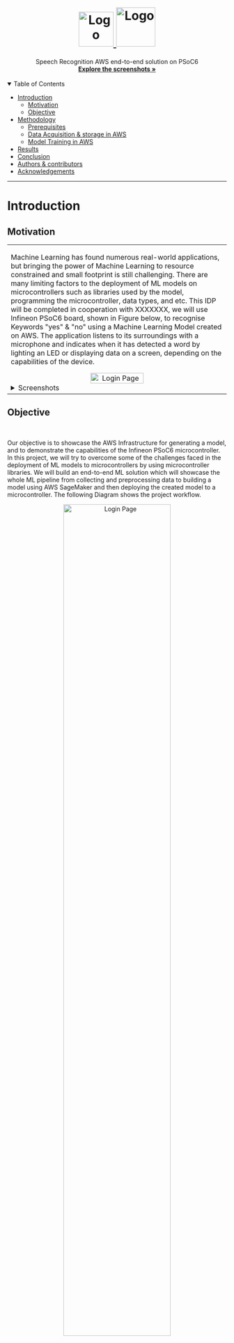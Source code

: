 <h1 align="center">
  <a href="https://github.com/OSobky/speech-recognition-AWS">
    <!-- Please provide path to your logo here -->
    <img src="docs/images/sm_background.png" alt="Logo" width="80" height="80">
    <img src="docs/images/psoc6.png" alt="Logo" width="90" height="90">
  </a>
</h1>

<div align="center">
  Speech Recognition AWS end-to-end solution on PSoC6
  <br />
  <a href="#about"><strong>Explore the screenshots »</strong></a>
  <br />
  <br />
</div>

<details open="open">
<summary>Table of Contents</summary>


- [Introduction](#introduction)
  - [Motivation](#motivation)   
  - [Objective](#objective)   
- [Methodology](#methodology)
   - [Prerequisites](#prerequisites)
   - [Data Acquisition & storage in AWS](#data-acquisition--storage-in-aws)
   - [Model Training in AWS](#model-training-in-aws)
- [Results](#about)
- [Conclusion](#about)
- [Authors & contributors](#authors--contributors)
- [Acknowledgements](#acknowledgements)

</details>

---

# Introduction

## Motivation

<table><tr><td>

Machine Learning has found numerous real-world applications, but bringing the power of
Machine Learning to resource constrained and small footprint is still challenging. There are
many limiting factors to the deployment of ML models on microcontrollers such as libraries
used by the model, programming the microcontroller, data types, and etc. This IDP will be
completed in cooperation with XXXXXXX, we will use Infineon PSoC6 board, shown
in Figure below, to recognise Keywords "yes" & "no" using a Machine Learning Model created on
AWS. The application listens to its surroundings with a microphone and indicates when it has
detected a word by lighting an LED or displaying data on a screen, depending on the
capabilities of the device.

<div align="center">
<img src="docs/images/psoc6.webp" title="Login Page" width="50%"> 
</div>
<details>
<summary>Screenshots</summary>
<br>

> **[?]**
> Please provide your screenshots here.

|                               Home Page                               |                               Login Page                               |
| :-------------------------------------------------------------------: | :--------------------------------------------------------------------: |
| <img src="docs/images/screenshot.png" title="Home Page" width="50%"> | <img src="docs/images/screenshot.png" title="Login Page" width="50%"> |

</details>

</td></tr></table>



## Objective 
<br>

Our objective is to showcase the AWS Infrastructure for generating a model, and to demonstrate
the capabilities of the Infineon PSoC6 microcontroller. In this project, we will try to overcome
some of the challenges faced in the deployment of ML models to microcontrollers by using
microcontroller libraries. We will build an end-to-end ML solution which will showcase the
whole ML pipeline from collecting and preprocessing data to building a model using AWS
SageMaker and then deploying the created model to a microcontroller. The following Diagram shows the project workflow.


<div align="center">
<img src="docs/images/IDP Diagram.png" title="Login Page" width="70%"> 
</div>


<br>

# Methodology 

In this section we will discuss the milestones/phases needed for this project.

#### The different phases for the end-to-end example are described below: ####

1. [Data Acquisition & storage in AWS](#1-data-acquisition--storage-in-aws)
    1. We will be using Speech Command dataset provided by Google
    2. The dataset will be stored in Amazon S3 Bucket.
2. [Data pre-processing using AWS SageMaker Processing Jobs](#2-data-preprocessing-using-aws-sagemaker-processing-jobs)
3. ML Training using AWS SageMaker Training Jobs
4. ML Deployment Web using AWS SageMaker End-Points
5. ML Deployment PSoC6 board (Figure below)
    1. Data in: Getting data from the PSoC6 microphone and sending it to pre-processing
    2. Pre-processing: Feature engineering
    3. ML Inference: Using the deployed model on the board
    4. Post-processing: Converting inference output to UART/LED
    
<br>

<div align="center">
<img src="docs/images/Micro-speech example.png" title="Login Page" width="70%"> 
</div>

<br>

Before disucssing the details of each milestone, let's discuss the prerequisites for this project.

## Prerequisites

The following list is essintial for this project:
- AWS Account
- PSoC6 6 board
- Modus Tool Box (MTB)


In the following sections, we will disscuss how each milestone done and the challanges faced in each one.


## 1. Data Acquisition & storage in AWS


First we will speak about the datasets used and then how to move the data to AWS. 

### Speech Commands Dataset

For this project, we uses the Speech Commands dataset, a dataset created by Google which contains around 65,000 one-second long audios of 30 short words (Yes, No, and etc.) said by thousands different people. However, for development we uses Mini-Speech Commands Dataset (~1k) to develop the whole pipeline then re-run it with the original dataset.

### Amazon Simple Storage Service (Amazon S3)

One of our main focus is showcasing AWS services specifically AWS SageMaker. There is a multiple way to stream data to SageMaker, in this project we will be using Amazon Simple Storage Service (Amazon S3) as our storage on AWS as it is the best for our use-case. 

<br>
the following are multiple ways to upload data to S3 bucket.

- #### Downloaded dataset locally then upload the required data using the UI ####
- Use the command line locally 
- Use the EC2 if the internet is slow
- Write a lambda function to download, extract required files, then upload them


In this project, we uses the first way in the previous list to upload data to S3 bucket. Now we have our data in S3 bucket, then it's time to use AWS SageMaker for preprocessing, training, and deployment. 

<br>

## 2. Data preprocessing using AWS SageMaker Processing Jobs

In this section, we dissucs the preprocessing techniques and how to use Processing Jobs for preprocessing in SageMaker. However, Beforehand we will dissucss what is SageMaker.

### SageMaker

- Fully managed ML service, consisting of multiple services. Used for:
    - Label
    - Build/Develop
    - Train
    - Deploy 

- Studio = Managed EC2 Instance (Virtual Machine) + Managed EBS Volume (Storage)

- We will be using also Processing Jobs, Training Jobs, Endpoints provided by SageMaker

we will use SageMaker Studio for the development. The following diagram illustrates the workflow within SageMaker

<div align="center">
<img src="docs/images/SageMaker-diagram.png" title="Login Page" width="70%"> 
</div>


### Spectrograms


<div align="center">
<img src="docs/images/spectrogram.png" title="Login Page" width="70%"> 
</div>


The model doesn't take in raw audio sample data, instead it works with spectrograms which are two dimensional arrays that are made up of slices of frequency information, each taken from a different time window.

The recipe for creating the spectrogram data is that each frequency slice is created by running an FFT across a 30ms section of the audio sample data. The input samples are treated as being between -1 and +1 as real values (encoded as -32,768 and 32,767 in 16-bit signed integer samples).

This results in an FFT with 256 entries. Every sequence of six entries is averaged together, giving a total of 43 frequency buckets in the final slice. The results are stored as unsigned eight-bit values, where 0 represents a real number of zero, and 255 represents 127.5 as a real number.

Each adjacent frequency entry is stored in ascending memory order (frequency bucket 0 at data[0], bucket 1 at data[1], etc). The window for the frequency analysis is then moved forward by 20ms, and the process repeated, storing the results in the next memory row (for example bucket 0 in this moved window would be in data[43 + 0], etc). This process happens 49 times in total, producing a single channel image that is 43 pixels wide, and 49 rows high.

You can see the whole preporcessing procedure in [data-exploration.ipynb](data-exploration.ipynb)

<br>


### Processing Jobs


To analyze data and evaluate machine learning models on Amazon SageMaker, use Amazon SageMaker Processing. With Processing, you can use a simplified, managed experience on SageMaker to run your data processing workloads, such as feature engineering, data validation, model evaluation, and model interpretation. You can also use the Amazon SageMaker Processing APIs during the experimentation phase and after the code is deployed in production to evaluate performance.


<div align="center">
<img src="docs/images/processing-jobs.png" title="Login Page" width="70%"> 
</div>


The preceding diagram shows how Amazon SageMaker spins up a Processing job. Amazon SageMaker takes your script, copies your data from Amazon Simple Storage Service (Amazon S3), and then pulls a processing container. The processing container image can either be an Amazon SageMaker built-in image or a custom image that you provide. The underlying infrastructure for a Processing job is fully managed by Amazon SageMaker. Cluster resources are provisioned for the duration of your job, and cleaned up when a job completes. The output of the Processing job is stored in the Amazon S3 bucket you specified.


We use processing jobs for preprocessing in this project. You can see how to create and run a processing job in [preprocessing-job.ipynb](preprocessing-job.ipynb) file




<br>


## Model Training in AWS
<br>

In this section, we will dissucs the model architcture and how to use Training Jobs for preprocessing in AWS SageMaker.
<br>

### Model architcture
<br>

This is a simple model comprising of a Convolutional 2D layer, a Fully Connected Layer or a MatMul Layer (output: logits) and a Softmax layer (output: probabilities) as shown below. Refer to the tiny_conv model architecture.



<div align="center">
<img src="docs/images/model_2.tflite.png" title="Login Page" width="30%"> 
</div>

This image was derived from visualizing the 'model_2.tflite' file in Netron

This doesn't produce a highly accurate model, but it's designed to be used as the first stage of a pipeline, running on a low-energy piece of hardware that can always be on, and then wake higher-power chips when a possible utterance has been found, so that more accurate analysis can be done. Additionally, the model takes in preprocessed speech input as a result of which we can leverage a simpler model for accurate results.

<br>

### Training Jobs


To train a model in SageMaker, you create a training job. The training job includes the following information:

- The URL of the Amazon Simple Storage Service (Amazon S3) bucket where you've stored the training data.
- The compute resources that you want SageMaker to use for model training. Compute resources are ML compute instances that are managed by SageMaker.
- The URL of the S3 bucket where you want to store the output of the job.
- The Amazon Elastic Container Registry path where the training code is stored.

The figure below shows the whole workflow for training and deployment using AWS SageMaker.


<br>

<div align="center">
<img src="docs/images/training-jobs.png" title="Login Page" width="70%"> 
</div>

<br>

There are multiple options for training algorithms:
- Built-in Algorithm
    - SageMaker provides dozens of built-in training algorithms and hundreds of pre-trained models. If one of these meets your needs, it's a great out-of-the-box solution for quick model training. 
- ##### Script Mode #####
    - You can submit custom Python code that uses TensorFlow, PyTorch, or Apache MXNet for model training.
- Docker container
    - Put your code together as a Docker image and specify the registry path of the image in a SageMaker
- AWS Marketplace
    - You can use algorithms published on AWS Marketplace by different entities
- Notebook instance 
    - Train in the notebook instance itself


<br>

We use the script mode with TensorFlow in this project. You can see how to create and run a training job in [training-job.ipynb](training-job.ipynb) file
 

### Model Evaluation and Testing

For training and testing tracking we used Tensorboard with SageMaker Studio. Please refer to the figures below for the training and test metrics. As the main goal of this project is not the model accuracy, we will not dive deep into the model evaluations.


<details>
<summary>Training/Testing accuracy  and Confusion Matrix</summary>
<br>

> **[?]**
> Please provide your screenshots here.

|                               Training accuracy                       |                         Testing accuracy                               |
| :-------------------------------------------------------------------: | :--------------------------------------------------------------------: |
| <img src="docs/images/training-accuracy.png" title="Home Page" width="100%"> | <img src="docs/images/Test-accuracy.png" title="Login Page" width="100%"> |
|                               Confusion Matrix                       |
| <img src="docs/images/cm.png" title="Confusion Matrix" width="50%"> |
</details>




<br>

## ML Deployment Web using AWS SageMaker End-Points

As you can see in the the training and deployment figure above, the trained model now is in the S3 bucket (Model Artifact) and now we can use SageMaker to deploy the model. In this section we will discuss AWS SageMaker endpoints and the which one did we use. the following are the list of whole deployment methods provided by SageMaker:
- #### SageMaker real-time hosting services ####
- Serverless Inference
- SageMaker Asynchronous Inference
- SageMaker batch transform


We used the real-time hosting for inference. SageMaker SDK make it very easy to deploy the model. To deploy the model you only need to run the following command  `model.deploy()`. Please check [deploy-model.ipynb](deploy-model.ipynb) file to check how to create/delete an endpoint and how to inference from it.


<br>

## ML Deployment PSoC6 board 


## Usage

> **[?]**
> How does one go about using it?
> Provide various use cases and code examples here.


## Project assistance

If you want to say **thank you** or/and support active development of Speech Recognition AWS end-to-end solution on PSoC6:

- Add a [GitHub Star](https://github.com/OSobky/speech-recognition-AWS-readme) to the project.
- Tweet about the Speech Recognition AWS end-to-end solution on PSoC6.
- Write interesting articles about the project on [Dev.to](https://dev.to/), [Medium](https://medium.com/) or your personal blog.

Together, we can make Speech Recognition AWS end-to-end solution on PSoC6 **better**!


## Authors & contributors

The original setup of this repository is by [Omar Elsobky](https://github.com/OSobky).

For a full list of all authors and contributors, see [the contributors page](https://github.com/OSobky/speech-recognition-AWS-readme/contributors).


## Acknowledgements

> **[?]**
> If your work was funded by any organization or institution, acknowledge their support here.
> In addition, if your work relies on other software libraries, or was inspired by looking at other work, it is appropriate to acknowledge this intellectual debt too.
